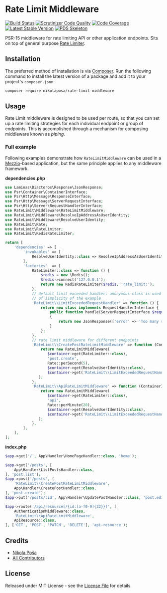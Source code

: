 # Rate Limit Middleware

[![Build Status](https://github.com/nikolaposa/rate-limit-middleware/workflows/Build/badge.svg?branch=master)](https://github.com/nikolaposa/rate-limit-middleware/actions)
[![Scrutinizer Code Quality](https://scrutinizer-ci.com/g/nikolaposa/rate-limit-middleware/badges/quality-score.png?b=master)](https://scrutinizer-ci.com/g/nikolaposa/rate-limit-middleware/?branch=master)
[![Code Coverage](https://scrutinizer-ci.com/g/nikolaposa/rate-limit-middleware/badges/coverage.png?b=master)](https://scrutinizer-ci.com/g/nikolaposa/rate-limit-middleware/?branch=master)
[![Latest Stable Version](https://poser.pugx.org/nikolaposa/rate-limit-middleware/v/stable)](https://packagist.org/packages/nikolaposa/rate-limit-middleware)
[![PDS Skeleton](https://img.shields.io/badge/pds-skeleton-blue.svg)](https://github.com/php-pds/skeleton)


PSR-15 middleware for rate limiting API or other application endpoints. Sits on top of general purpose [Rate Limiter](https://github.com/nikolaposa/rate-limit).

## Installation

The preferred method of installation is via [Composer](http://getcomposer.org/). Run the following
command to install the latest version of a package and add it to your project's `composer.json`:

```bash
composer require nikolaposa/rate-limit-middleware
```

## Usage

Rate Limit middleware is designed to be used per route, so that you can set up a rate limiting 
strategies for each individual endpoint or group of endpoints. This is accomplished  through a 
mechanism for composing middleware known as *piping*.

### Full example

Following examples demonstrate how `RateLimitMiddleware` can be used in a [Mezzio](https://docs.mezzio.dev/mezzio/)-based 
application, but the same principle applies to any middleware framework.

**dependencies.php**

```php
use Laminas\Diactoros\Response\JsonResponse;
use Psr\Container\ContainerInterface;
use Psr\Http\Message\ResponseInterface;
use Psr\Http\Message\ServerRequestInterface;
use Psr\Http\Server\RequestHandlerInterface;
use RateLimit\Middleware\RateLimitMiddleware;
use RateLimit\Middleware\ResolveIpAddressAsUserIdentity;
use RateLimit\Middleware\ResolveUserIdentity;
use RateLimit\Rate;
use RateLimit\RateLimiter;
use RateLimit\RedisRateLimiter;

return [
    'dependencies' => [
        'invokables' => [
            ResolveUserIdentity::class => ResolveIpAddressAsUserIdentity::class,
        ],
        'factories'  => [
            RateLimiter::class => function () {
                $redis = new \Redis();
                $redis->connect('127.0.0.1');
                return new RedisRateLimiter($redis, 'rate_limit:');
            },
            // default limit exceeded handler; anonymous class is used only for the sake 
            // of simplicity of the example
            'RateLimit\\LimitExceededRequestHandler' => function () {
                return new class implements RequestHandlerInterface {
                    public function handle(ServerRequestInterface $request): ResponseInterface
                    {
                        return new JsonResponse(['error' => 'Too many requests']);
                    }
                };
            },
            // rate limit middleware for different endpoints
            'RateLimit\\CreatePostRateLimitMiddleware' => function (ContainerInterface $container) {
                return new RateLimitMiddleware(
                   $container->get(RateLimiter::class),
                   'post.create',
                   Rate::perSecond(5),
                   $container->get(ResolveUserIdentity::class),
                   $container->get('RateLimit\\LimitExceededRequestHandler')
               );
            },
            'RateLimit\\ApiRateLimitMiddleware' => function (ContainerInterface $container) {
                return new RateLimitMiddleware(
                   $container->get(RateLimiter::class),
                   'api',
                   Rate::perMinute(20),
                   $container->get(ResolveUserIdentity::class),
                   $container->get('RateLimit\\LimitExceededRequestHandler')
               );
            },
        ],
    ],
];
```

**index.php**

```php
$app->get('/', App\Handler\HomePageHandler::class, 'home');

$app->get('/posts', [
    App\Handler\ListPostsHandler::class,
], 'post.list');
$app->post('/posts', [
    'RateLimit\\CreatePostRateLimitMiddleware',
    App\Handler\CreatePostHandler::class,
], 'post.create');
$app->put('/posts/:id', App\Handler\UpdatePostHandler::class, 'post.edit');

$app->route('/api/resource[/{id:[a-f0-9]{32}}]', [
    AuthenticationMiddleware::class,
    'RateLimit\\ApiRateLimitMiddleware',
    ApiResource::class,
], ['GET', 'POST', 'PATCH', 'DELETE'], 'api-resource');

```

## Credits

- [Nikola Poša][link-author]
- [All Contributors][link-contributors]

## License

Released under MIT License - see the [License File](LICENSE) for details.


[link-author]: https://github.com/nikolaposa
[link-contributors]: ../../contributors
